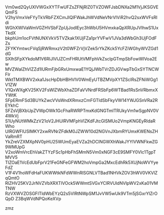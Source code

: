 Vm0wd2QyUXlVWGxXYTFwUFZsZFNjRlZ0TVZOWFJsbDNXa2M1VjJKSGVEQmFS
V2hyVmxVeFYyTkVRbFZXCmJIQlFWakJhWVdNeVNrVlViR2hvQ2sxWVFsRldi
WGhXWlVaWmVGZHVSbFZpUjJodlEyc3hWbU5HVmxkaQpXRUpJVlhwS1UxTkdX
bkphUm1ocFVtNUNXVkV5TVZkak1XUjFZa1prYVFwV1JVa3dWbGh3UjFOdFZs
ZFYKYmtwcFVqSjRWRmxzV2t0WFZrVjVZek5rYkZKck5YcFZiWGhyWVZGd1dG
SXlhSFpXYkdoM1V6RlJlVlJZCmFHRUtVMFphVkZsclpGTmpSbFowWlVoa2Ew
MVZWalZhVlZZd1lURmFjbGRxUmxwaE1YQjJWbTVrZDJGVwpTbGxSYTNCWFlr
WktTMXBWV2xka1JscHpDbHBHVlV0WmEyUTBZMVpXY1ZSclRsZFNiWGg1V1ZW
V1QxWXgKV25KV2FsWlZWbXhaZDFaVVNrdFRSbFp6WTBad1RsSnVRbmxXYWtK
SFpERmFSd3BUYkZwcVVsWndXRmxzCmFGTldSbFkyVW14YWJGSnVRa2REYkhC
SFZsVjBXbUpZVWpOWk1GcFhaRWRPTmxKdGNGTmlTRUkyVm1wSgpNV0V4WkVj
S1UyNUtWMkZzV21oV2JHUlRVMFphVlZKdFJtcGlSMUo2VmpKNGEyRldaRWho
UlRGWFlUSlMKY2xwRVNrZFdkM0JZWW10d2NGVnJXbmRYUmxKWENsZHVaRmRT
YkZreVZXMXpNV0pHU25WUmEyaEVZa2hDClNGWXhWakJYYlVWNFkwZG9WMUpG
V2xoWmVrcEhVakZTYzFSc1pHbFhSMmN5Vm0xNGF3cE9SMFY0Vlc1TgpTMVV5
TlZOaE1VcEdUbFprV21FeGNFeGFWM2hoVmpGa2MxcEdhRk5XUjNoWVYyeFdZ
V1F4V1hoWFdHaFUKWWtkNFdWWnRlSGNLVTBad1NHVkZOV3hWV0VKVlZqQmtO
RlZHV25KV2JrNVZVbXRXTlVOck5WWmtSVGxYClRVUldNVlpWV2xKa01VMTNW
RzVXWVZOSGFITldWbEYzQ2s5VlRtNWpSM1JvVW5wUk9VTm5jSGxrYlZrOQpD
Z3BqWVdNPQoKeXVp

zmz